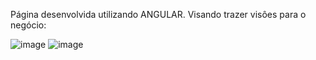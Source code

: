 Página desenvolvida utilizando ANGULAR. Visando trazer visôes para o negócio:

![image](https://github.com/user-attachments/assets/2482aa9a-ec45-4385-a902-6f4acacf5fbf)
![image](https://github.com/user-attachments/assets/cfcad00a-293b-4ffd-add8-a96667f6270b)

